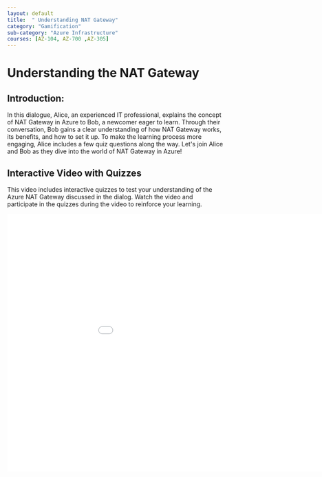 ```yaml
---
layout: default
title:  " Understanding NAT Gateway"
category: "Gamification"
sub-category: "Azure Infrastructure"
courses: [AZ-104, AZ-700 ,AZ-305]
---
```


# Understanding the NAT Gateway

## Introduction:
In this dialogue, Alice, an experienced IT professional, explains the concept of NAT Gateway in Azure to Bob, a newcomer eager to learn. Through their conversation, Bob gains a clear understanding of how NAT Gateway works, its benefits, and how to set it up. To make the learning process more engaging, Alice includes a few quiz questions along the way. Let's join Alice and Bob as they dive into the world of NAT Gateway in Azure!

## Interactive Video with Quizzes
This video includes interactive quizzes to test your understanding of the Azure NAT Gateway discussed in the dialog. Watch the video and participate in the quizzes during the video to reinforce your learning.

<iframe class="smart-player-embed-iframe" id="embeddedSmartPlayerInstance" src="/iengage/project-files/gamification/Azure Infrastructure/videos/natgateway/natgateway_player.html?embedIFrameId=embeddedSmartPlayerInstance" width="1024" height="600" scrolling="no" frameborder="0" webkitAllowFullScreen mozallowfullscreen allowFullScreen></iframe>
